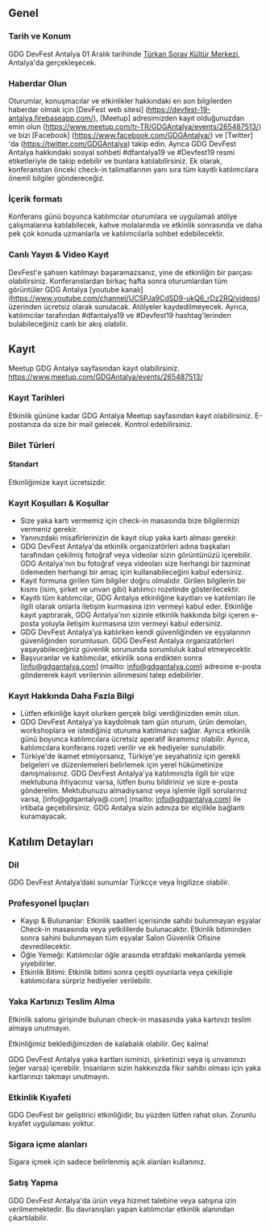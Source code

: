 ## Genel

### Tarih ve Konum
GDG DevFest Antalya 01  Aralık tarihinde [Türkan Şoray Kültür Merkezi,]( https://goo.gl/maps/yevGguRAsFYmMzTv5) Antalya'da gerçekleşecek.

### Haberdar Olun

Oturumlar, konuşmacılar ve etkinlikler hakkındaki en son bilgilerden haberdar olmak için [DevFest web sitesi] (https://devfest-19-antalya.firebaseapp.com/), [Meetup] adresimizden kayıt olduğunuzdan emin olun (https://www.meetup.com/tr-TR/GDGAntalya/events/265487513/) ve bizi [Facebook] (https://www.facebook.com/GDGAntalya/) ve [Twitter] 'da (https://twitter.com/GDGAntalya) takip edin. Ayrıca GDG DevFest Antalya hakkındaki sosyal sohbeti #dfantalya19 ve #Devfest19 resmi etiketleriyle de takip edebilir ve bunlara katılabilirsiniz. Ek olarak, konferanstan önceki check-in talimatlarının yanı sıra tüm kayıtlı katılımcılara önemli bilgiler göndereceğiz.

### İçerik formatı

Konferans günü boyunca katılımcılar oturumlara ve uygulamalı atölye çalışmalarına katılabilecek, kahve molalarında ve etkinlik sonrasında ve daha pek çok konuda uzmanlarla ve katılımcılarla sohbet edebilecektir.

### Canlı Yayın & Video Kayıt

DevFest'e şahsen katılmayı başaramazsanız, yine de etkinliğin bir parçası olabilirsiniz. Konferanslardan birkaç hafta sonra oturumlardan tüm görüntüler GDG Antalya [youtube kanalı] (https://www.youtube.com/channel/UC5PJa9CdSD9-ukQ6_rDz2RQ/videos) üzerinden ücretsiz olarak sunulacak. Atölyeler kaydedilmeyecek. Ayrıca, katılımcılar tarafından #dfantalya19 ve #Devfest19 hashtag'lerinden bulabileceğiniz canlı bir akış olabilir.

## Kayıt

Meetup GDG Antalya sayfasından kayıt olabilirsiniz. https://www.meetup.com/GDGAntalya/events/265487513/

### Kayıt Tarihleri

Etkinlik gününe kadar GDG Antalya Meetup sayfasından kayıt olabilirsiniz. E-postanıza da size bir mail gelecek. Kontrol edebilirsiniz.

### Bilet Türleri

#### **Standart**

Etkinliğimize kayıt ücretsizdir.

### Kayıt Koşulları & Koşullar

- Size yaka kartı vermemiz için check-in masasında bize bilgilerinizi vermeniz gerekir.
- Yanınızdaki misafirlerinizin de kayıt olup yaka kartı alması gerekir.
- GDG DevFest Antalya'da etkinlik organizatörleri adına başkaları tarafından çekilmiş fotoğraf veya videolar sizin görüntünüzü içerebilir. GDG Antalya'nın bu fotoğraf veya videoları size herhangi bir tazminat ödemeden herhangi bir amaç için kullanabileceğini kabul edersiniz.
- Kayıt formuna girilen tüm bilgiler doğru olmalıdır. Girilen bilgilerin bir kısmı (isim, şirket ve unvan gibi) katılımcı rozetinde gösterilecektir.
- Kayıtlı tüm katılımcılar, GDG Antalya etkinliğine kayıtları ve katılımları ile ilgili olarak onlarla iletişim kurmasına izin vermeyi kabul eder. Etkinliğe kayıt yaptırarak, GDG Antalya'nın sizinle etkinlik hakkında bilgi içeren e-posta yoluyla iletişim kurmasına izin vermeyi kabul edersiniz.
- GDG DevFest Antalya’ya katılırken kendi güvenliğinden ve eşyalarının güvenliğinden sorumlusun. GDG DevFest Antalya organizatörleri yaşayabileceğiniz güvenlik sorununda sorumluluk kabul etmeyecektir. 
- Başvuranlar ve katılımcılar, etkinlik sona erdikten sonra [info@gdgantalya.com] (mailto: info@gdgantalya.com) adresine e-posta göndererek kayıt verilerinin silinmesini talep edebilirler.

### Kayıt Hakkında Daha Fazla Bilgi

- Lütfen etkinliğe kayıt olurken gerçek bilgi verdiğinizden emin olun.
- GDG DevFest Antalya'ya kaydolmak tam gün oturum, ürün demoları, workshoplara ve istediğiniz oturuma katılmanızı sağlar. Ayrıca etkinlik günü boyunca katılımcılara ücretsiz aperatif ikramımız olabilir. Ayrıca, katılımcılara konferans rozeti verilir ve ek hediyeler sunulabilir.
- Türkiye'de ikamet etmiyorsanız, Türkiye'ye seyahatiniz için gerekli belgeleri ve düzenlemeleri belirlemek için yerel hükümetinize danışmalısınız. GDG DevFest Antalya'ya katılımınızla ilgili bir vize mektubuna ihtiyacınız varsa, lütfen bunu bildiriniz ve size e-posta gönderelim. Mektubunuzu almadıysanız veya işlemle ilgili sorularınız varsa, [info@gdgantalya@.com] (mailto: info@gdgantalya.com) ile irtibata geçebilirsiniz. GDG Antalya sizin adınıza bir elçilikle bağlantı kuramayacak.

## Katılım Detayları

### Dil

GDG DevFest Antalya’daki sunumlar Türkcçe veya İngilizce olabilir.

### Profesyonel İpuçları

- Kayıp & Bulunanlar: Etkinlik saatleri içerisinde sahibi bulunmayan eşyalar Check-in masasında veya yetkililerde bulunacaktır. Etkinlik bitiminden sonra sahini bulunmayan tüm eşyalar Salon Güvenlik Ofisine devredilecektir.
- Öğle Yemeği: Katılımcılar öğle arasında etrafdaki mekanlarda yemek yiyebilirler.
- Etkinlik Bitimi: Etkinlik bitimi sonra çeşitli oyunlarla veya çekilişle katılımcılara sürpriz hediyeler verilebilir.

### Yaka Kartınızı Teslim Alma

Etkinlik salonu girişinde bulunan check-in masasında yaka kartınızı teslim almaya unutmayın.

Etkinliğimiz beklediğimizden de kalabalık olabilir. Geç kalma!

GDG DevFest Antalya yaka kartları isminizi, şirketinizi veya iş unvanınızı (eğer varsa) içerebilir. İnsanların sizin hakkınızda fikir sahibi olması için yaka kartlarınızı takmayı unutmayın.

### Etkinlik Kıyafeti

GDG DevFest bir geliştirici etkinliğidir, bu yüzden lütfen rahat olun. Zorunlu kıyafet uygulaması yoktur.

### Sigara içme alanları

Sigara içmek için sadece belirlenmiş açık alanları kullanınız.

### Satış Yapma

GDG DevFest Antalya'da ürün veya hizmet talebine veya satışına izin verilmemektedir. Bu davranışları yapan katılımcılar etkinlik alanından çıkartılabilir.
